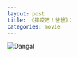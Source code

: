 ```yaml
---
layout: post
title: 《摔跤吧！爸爸》：
categories: movie
---
```


![Dangal](https://img3.doubanio.com/view/movie_poster_cover/lpst/public/p2457983084.webp)

